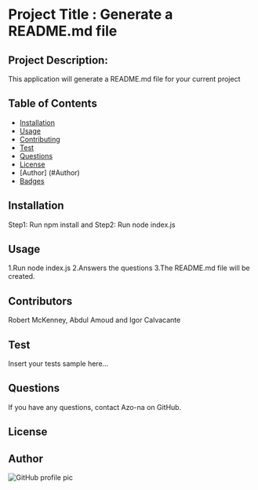 
# Project Title : Generate a README.md file 
## Project Description:
 This application will generate a README.md file for your current project
## Table of Contents
* [Installation](#installation)
* [Usage](#usage)
* [Contributing](#contributing)
* [Test](#test)
* [Questions](#questions)
* [License](#license)
* [Author] (#Author)
* [Badges](#badges)
## Installation
Step1: Run npm install and Step2: Run node index.js
## Usage
1.Run node index.js 2.Answers the questions 3.The README.md file will be created. 
## Contributors
 Robert McKenney, Abdul Amoud and Igor Calvacante
## Test
Insert your tests sample here...
## Questions
If you have any questions, contact Azo-na on GitHub.
## License
## Author 
![GitHub profile pic](https://avatars.githubusercontent.com/u/60130650?v=4)
